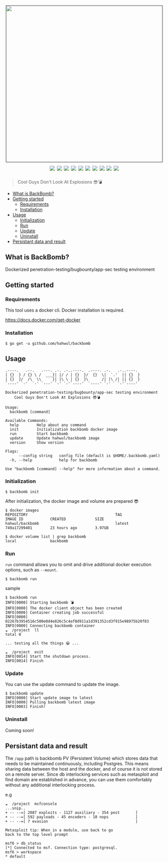 <h1 align="center">
  <br>
  <a href=""><img src="https://user-images.githubusercontent.com/13212227/100126258-1329bb80-2ec1-11eb-915b-7a536a2524e0.png" alt="" width="500px;"></a>
  <br>
  <img src="https://img.shields.io/github/v/release/hahwul/backbomb?style=flat-square"> 
  <a href="https://snapcraft.io/backbomb"><img src="https://snapcraft.io/backbomb/badge.svg" /></a>
  <img src="https://img.shields.io/github/languages/top/hahwul/backbomb?style=flat-square"> 
  <img src="https://api.codacy.com/project/badge/Grade/ea74e272d1d6486da19d469881e5c176"> 
  <a href="https://goreportcard.com/report/github.com/hahwul/backbomb"><img src="https://goreportcard.com/badge/github.com/hahwul/backbomb"></a> 
  <img src="https://github.com/hahwul/backbomb/workflows/CodeQL/badge.svg">
  <img src="https://github.com/hahwul/backbomb/workflows/Docker%20Build/badge.svg">
  <img src="https://github.com/hahwul/backbomb/workflows/Go%20Build/badge.svg">
  <a href="https://twitter.com/intent/follow?screen_name=hahwul"><img src="https://img.shields.io/twitter/follow/hahwul?style=flat&logo=twitter"></a>
  <a href="https://github.com/hahwul"><img src="https://img.shields.io/github/stars/hahwul?style=flat&logo=github"></a>
</h1>

> Cool Guys Don't Look At Explosions 😎💣

- [What is BackBomb?](#what-is-backbomb-)
- [Getting started](#getting-started)
  * [Requirements](#requirements)
  * [Installation](#installation)
- [Usage](#usage)
  * [Initialization](#initialization)
  * [Run](#run)
  * [Update](#update)
  * [Uninstall](#uninstall)
- [Persistant data and result](#persistant-data-and-result)

## What is BackBomb?
Dockerized penetration-testing/bugbounty/app-sec testing environment

## Getting started
### Requirements
This tool uses a docker cli. Docker installation is required. 

https://docs.docker.com/get-docker

### Installation
```
$ go get -u github.com/hahwul/backbomb
```

## Usage 
```
.----.   .--.   .---. .-. .-..----.  .----. .-.   .-..----. 
| {}  } / {} \ /  ___}| |/ / | {}  }/  {}  \|  `.'  || {}  }
| {}  }/  /\  \\     }| |\ \ | {}  }\      /| |\ /| || {}  }
`----' `-'  `-' `---' `-' `-'`----'  `----' `-' ` `-'`----' 

Dockerized penetration-testing/bugbounty/app-sec testing environment
	Cool Guys Don't Look At Explosions 😎💣

Usage:
  backbomb [command]

Available Commands:
  help        Help about any command
  init        Initialization backbomb docker image
  run         Start backbomb
  update      Update hahwul/backbomb image
  version     Show version

Flags:
      --config string   config file (default is $HOME/.backbomb.yaml)
  -h, --help            help for backbomb

Use "backbomb [command] --help" for more information about a command.
```

### Initialization
```
$ backbomb init
```

After initialization, the docker image and volume are prepared 😎
```
$ docker images
REPOSITORY                                       TAG                 IMAGE ID            CREATED             SIZE
hahwul/backbomb                                  latest              749a17299401        23 hours ago        3.97GB
```
```
$ docker volume list | grep backbomb
local               backbomb
```

### Run
`run` command allows you to omit and drive additional docker execution options, such as `--mount`.
```
$ backbomb run
```

sample
```
$ backbomb run
INFO[0000] Starting backbomb 💣
INFO[0000] The docker client object has been created
INFO[0000] Container creating job successful
INFO[0000] 02267b3954516c500e0d4e826c5c4af8d911a1d391352cd3f915e98975b20f83
INFO[0000] Connecting backbomb container
☁  /project  ll
total 0

... testing all the things 😁 ...

☁  /project  exit
INFO[0014] Start the shutdown process.
INFO[0014] Finish
```

### Update
You can use the update command to update the image.
```
$ backbomb update
INFO[0000] Start update image to latest
INFO[0000] Pulling backbomb latest image
INFO[0003] Finish!
```

### Uninstall
Coming soon!

## Persistant data and result
The `/app` path is backbomb PV (Persistent Volume) which stores data that needs to be maintained continuously, including Postgres. This means sharing data between the host and the docker, and of course it is not stored on a remote server. Since db interlocking services such as metasploit and find domain are established in advance, you can use them comfortably without any additional interlocking process.

e.g
```
☁  /project  msfconsole
...snip..
+ -- --=[ 2087 exploits - 1127 auxiliary - 354 post       ]
+ -- --=[ 592 payloads - 45 encoders - 10 nops            ]
+ -- --=[ 7 evasion                                       ]

Metasploit tip: When in a module, use back to go
back to the top level prompt

msf6 > db_status
[*] Connected to msf. Connection type: postgresql.
msf6 > workspace
* default
```
